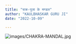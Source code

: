 ```yaml
---
title: "चक्र-पूजा के मण्डल"
author: "KAULBHASKAR GURU JI"
date: "2022-10-09"

---
```


![images/CHAKRA-MANDAL.jpg](/assets/blog/CHAKRA-MANDAL.jpg)
